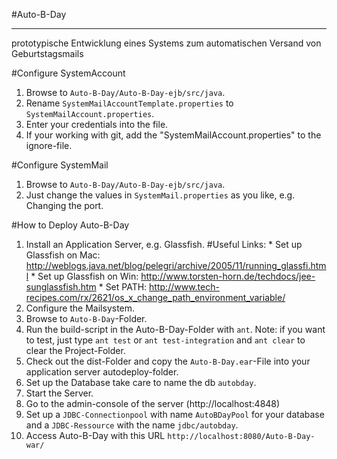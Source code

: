#Auto-B-Day
**********

prototypische Entwicklung eines Systems
zum automatischen Versand von Geburtstagsmails

#Configure SystemAccount
1. Browse to ```Auto-B-Day/Auto-B-Day-ejb/src/java```.
2. Rename ```SystemMailAccountTemplate.properties``` to ```SystemMailAccount.properties```.
3. Enter your credentials into the file.
4. If your working with git, add the "SystemMailAccount.properties" to the ignore-file.

#Configure SystemMail
1. Browse to ```Auto-B-Day/Auto-B-Day-ejb/src/java```.
2. Just change the values in ```SystemMail.properties``` as you like, e.g. Changing the port.

#How to Deploy Auto-B-Day
1. Install an Application Server, e.g. Glassfish. 
	#Useful Links:
		* Set up Glassfish on Mac: 	http://weblogs.java.net/blog/pelegri/archive/2005/11/running_glassfi.html
		* Set up Glassfish on Win:	http://www.torsten-horn.de/techdocs/jee-sunglassfish.htm
		* Set PATH: 				http://www.tech-recipes.com/rx/2621/os_x_change_path_environment_variable/
2. Configure the Mailsystem.
3. Browse to ```Auto-B-Day```-Folder.
4. Run the build-script in the Auto-B-Day-Folder with ```ant```. 
	Note: if you want to test, just type ```ant test``` or ```ant test-integration``` and ```ant clear``` to clear the Project-Folder.
5. Check out the dist-Folder and copy the ```Auto-B-Day.ear```-File into your application server autodeploy-folder.
6. Set up the Database take care to name the db ```autobday```.
7. Start the Server.
8. Go to the admin-console of the server (http://localhost:4848)
9. Set up a ```JDBC-Connectionpool``` with name ```AutoBDayPool``` for your database and a ```JDBC-Ressource``` with the name ```jdbc/autobday```.
10. Access Auto-B-Day with this URL ```http://localhost:8080/Auto-B-Day-war/```

